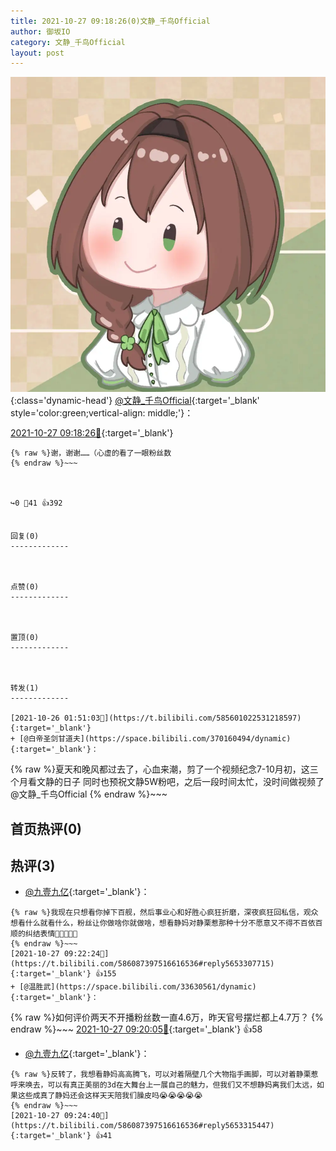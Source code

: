 ```yaml
---
title: 2021-10-27 09:18:26(0)文静_千鸟Official
author: 御坂IO
category: 文静_千鸟Official
layout: post
---
```


![img](/images/ac7482ed1b9a7f203dc68c0c4a77c488a27b108a.jpg){:class='dynamic-head'}
[@文静_千鸟Official](https://space.bilibili.com/667526012/dynamic){:target='_blank' style='color:green;vertical-align: middle;'}：

[2021-10-27 09:18:26🔗](https://t.bilibili.com/586087397516616536){:target='_blank'}

~~~
{% raw %}谢，谢谢……（心虚的看了一眼粉丝数
{% endraw %}~~~



↪️0 💬41 👍392


回复(0)
-------------



点赞(0)
-------------



置顶(0)
-------------



转发(1)
-------------

[2021-10-26 01:51:03🔗](https://t.bilibili.com/585601022531218597){:target='_blank'}
+ [@白帝圣剑甘道夫](https://space.bilibili.com/370160494/dynamic){:target='_blank'}：
~~~
{% raw %}夏天和晚风都过去了，心血来潮，剪了一个视频纪念7-10月初，这三个月看文静的日子
同时也预祝文静5W粉吧，之后一段时间太忙，没时间做视频了
@文静_千鸟Official
{% endraw %}~~~






首页热评(0)
-------------



热评(3)
-------------

+ [@九壹九亿](https://space.bilibili.com/29755625/dynamic){:target='_blank'}：
~~~
{% raw %}我现在只想看你掉下百舰，然后事业心和好胜心疯狂折磨，深夜疯狂回私信，观众想看什么就看什么，粉丝让你做啥你就做啥，想看静妈对静栗惹那种十分不愿意又不得不百依百顺的纠结表情🥰🥰🥰🥰🥰
{% endraw %}~~~
[2021-10-27 09:22:24🔗](https://t.bilibili.com/586087397516616536#reply5653307715){:target='_blank'} 👍155
+ [@温胜武](https://space.bilibili.com/33630561/dynamic){:target='_blank'}：
~~~
{% raw %}如何评价两天不开播粉丝数一直4.6万，昨天官号摆烂都上4.7万？
{% endraw %}~~~
[2021-10-27 09:20:05🔗](https://t.bilibili.com/586087397516616536#reply5653305169){:target='_blank'} 👍58
+ [@九壹九亿](https://space.bilibili.com/29755625/dynamic){:target='_blank'}：
~~~
{% raw %}反转了，我想看静妈高高腾飞，可以对着隔壁几个大物指手画脚，可以对着静栗惹呼来唤去，可以有真正美丽的3d在大舞台上一展自己的魅力，但我们又不想静妈离我们太远，如果这些成真了静妈还会这样天天陪我们臊皮吗😭😭😭😭😭
{% endraw %}~~~
[2021-10-27 09:24:40🔗](https://t.bilibili.com/586087397516616536#reply5653315447){:target='_blank'} 👍41


